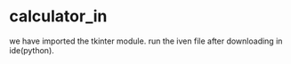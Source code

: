 # calculator_in
we have imported the tkinter module.
run the iven file after downloading in ide(python).
